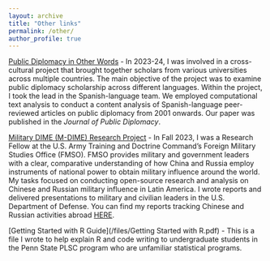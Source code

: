 ```yaml
---
layout: archive
title: "Other links"
permalink: /other/
author_profile: true
---
```


[Public Diplomacy in Other Words](https://pdother.netlify.app/) - In 2023-24, I was involved in a cross-cultural project that brought together scholars from various universities across multiple countries. The main objective of the project was to examine public diplomacy scholarship across different languages. Within the project, I took the lead in the Spanish-language team. We employed computational text analysis to conduct a content analysis of Spanish-language peer-reviewed articles on public diplomacy from 2001 onwards. Our paper was published in the <i>Journal of Public Diplomacy</i>.

[Military DIME (M-DIME) Research Project](https://fmso.tradoc.army.mil/military-dime-m-dime-research-project/) - In Fall 2023, I was a Research Fellow at the U.S. Army Training and Doctrine Command’s Foreign Military Studies Office (FMSO). FMSO provides military and government leaders with a clear, comparative understanding of how China and Russia employ instruments of national power to obtain military influence around the world. My tasks focused on conducting open-source research and analysis on Chinese and Russian military influence in Latin America.	I wrote reports and delivered presentations to military and civilian leaders in the U.S. Department of Defense. You can find my reports tracking Chinese and Russian activities abroad [HERE](https://fmso.tradoc.army.mil/military-dime-m-dime-research-project/).

[Getting Started with R Guide](/files/Getting Started with R.pdf) - This is a file I wrote to help explain R and code writing to undergraduate students in the Penn State PLSC program who are unfamiliar statistical programs.

<!--
[Department profile](https://polisci.la.psu.edu/people/amv5718/) - Department of Political Science at Penn State University

[Department profile](https://asian.la.psu.edu/people/angel-m-villegas-cruz/) - Department of Asian Studies at Penn State University
-->
